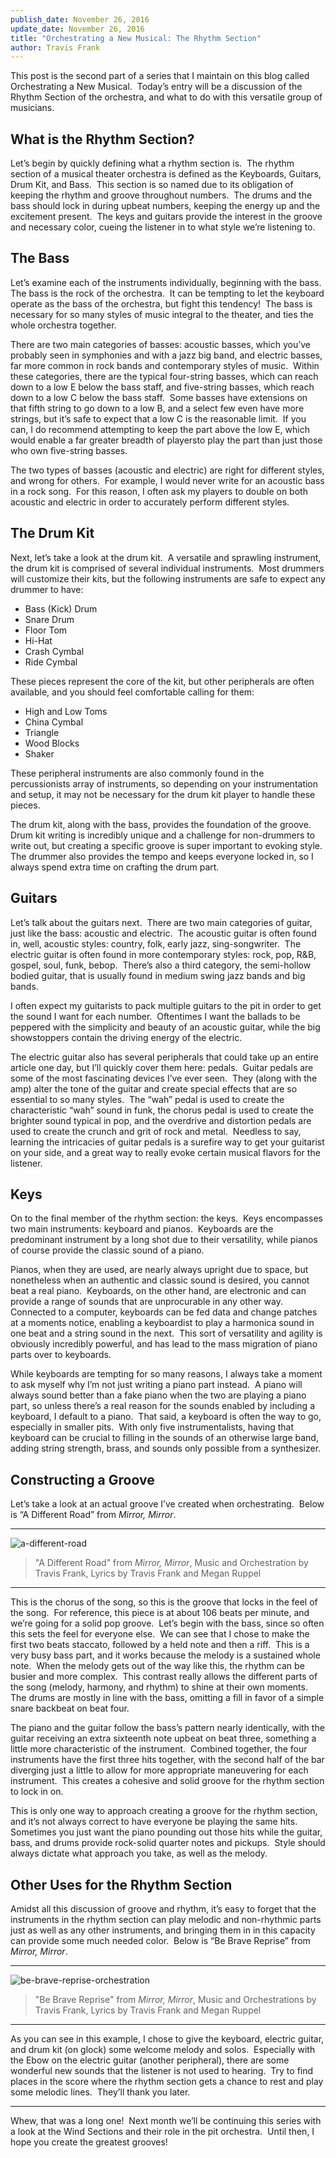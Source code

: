 ```yaml
---
publish_date: November 26, 2016
update_date: November 26, 2016
title: "Orchestrating a New Musical: The Rhythm Section"
author: Travis Frank
---
```

This post is the second part of a series that I maintain on this blog called Orchestrating a New Musical.  Today’s entry will be a discussion of the Rhythm Section of the orchestra, and what to do with this versatile group of musicians.

## What is the Rhythm Section?
Let’s begin by quickly defining what a rhythm section is.  The rhythm section of a musical theater orchestra is defined as the Keyboards, Guitars, Drum Kit, and Bass.  This section is so named due to its obligation of keeping the rhythm and groove throughout numbers.  The drums and the bass should lock in during upbeat numbers, keeping the energy up and the excitement present.  The keys and guitars provide the interest in the groove and necessary color, cueing the listener in to what style we’re listening to.

## The Bass
Let’s examine each of the instruments individually, beginning with the bass.  The bass is the rock of the orchestra.  It can be tempting to let the keyboard operate as the bass of the orchestra, but fight this tendency!  The bass is necessary for so many styles of music integral to the theater, and ties the whole orchestra together.  

There are two main categories of basses: acoustic basses, which you’ve probably seen in symphonies and with a jazz big band, and electric basses, far more common in rock bands and contemporary styles of music.  Within these categories, there are the typical four-string basses, which can reach down to a low E below the bass staff, and five-string basses, which reach down to a low C below the bass staff.  Some basses have extensions on that fifth string to go down to a low B, and a select few even have more strings, but it’s safe to expect that a low C is the reasonable limit.  If you can, I do recommend attempting to keep the part above the low E, which would enable a far greater breadth of playersto play the part than just those who own five-string basses.

The two types of basses (acoustic and electric) are right for different styles, and wrong for others.  For example, I would never write for an acoustic bass in a rock song.  For this reason, I often ask my players to double on both acoustic and electric in order to accurately perform different styles.

## The Drum Kit
Next, let’s take a look at the drum kit.  A versatile and sprawling instrument, the drum kit is comprised of several individual instruments.  Most drummers will customize their kits, but the following instruments are safe to expect any drummer to have:

-   Bass (Kick) Drum
-   Snare Drum
-   Floor Tom
-   Hi-Hat
-   Crash Cymbal
-   Ride Cymbal

These pieces represent the core of the kit, but other peripherals are often available, and you should feel comfortable calling for them:

-   High and Low Toms
-   China Cymbal
-   Triangle
-   Wood Blocks
-   Shaker

These peripheral instruments are also commonly found in the percussionists array of instruments, so depending on your instrumentation and setup, it may not be necessary for the drum kit player to handle these pieces.

The drum kit, along with the bass, provides the foundation of the groove.  Drum kit writing is incredibly unique and a challenge for non-drummers to write out, but creating a specific groove is super important to evoking style.  The drummer also provides the tempo and keeps everyone locked in, so I always spend extra time on crafting the drum part.

## Guitars
Let’s talk about the guitars next.  There are two main categories of guitar, just like the bass: acoustic and electric.  The acoustic guitar is often found in, well, acoustic styles: country, folk, early jazz, sing-songwriter.  The electric guitar is often found in more contemporary styles: rock, pop, R&B, gospel, soul, funk, bebop.  There’s also a third category, the semi-hollow bodied guitar, that is usually found in medium swing jazz bands and big bands.

I often expect my guitarists to pack multiple guitars to the pit in order to get the sound I want for each number.  Oftentimes I want the ballads to be peppered with the simplicity and beauty of an acoustic guitar, while the big showstoppers contain the driving energy of the electric.

The electric guitar also has several peripherals that could take up an entire article one day, but I’ll quickly cover them here: pedals.  Guitar pedals are some of the most fascinating devices I’ve ever seen.  They (along with the amp) alter the tone of the guitar and create special effects that are so essential to so many styles.  The “wah” pedal is used to create the characteristic “wah” sound in funk, the chorus pedal is used to create the brighter sound typical in pop, and the overdrive and distortion pedals are used to create the crunch and grit of rock and metal.  Needless to say, learning the intricacies of guitar pedals is a surefire way to get your guitarist on your side, and a great way to really evoke certain musical flavors for the listener.

## Keys
On to the final member of the rhythm section: the keys.  Keys encompasses two main instruments: keyboard and pianos.  Keyboards are the predominant instrument by a long shot due to their versatility, while pianos of course provide the classic sound of a piano.

Pianos, when they are used, are nearly always upright due to space, but nonetheless when an authentic and classic sound is desired, you cannot beat a real piano.  Keyboards, on the other hand, are electronic and can provide a range of sounds that are unprocurable in any other way.  Connected to a computer, keyboards can be fed data and change patches at a moments notice, enabling a keyboardist to play a harmonica sound in one beat and a string sound in the next.  This sort of versatility and agility is obviously incredibly powerful, and has lead to the mass migration of piano parts over to keyboards.

While keyboards are tempting for so many reasons, I always take a moment to ask myself why I’m not just writing a piano part instead.  A piano will always sound better than a fake piano when the two are playing a piano part, so unless there’s a real reason for the sounds enabled by including a keyboard, I default to a piano.  That said, a keyboard is often the way to go, especially in smaller pits.  With only five instrumentalists, having that keyboard can be crucial to filling in the sounds of an otherwise large band, adding string strength, brass, and sounds only possible from a synthesizer.

## Constructing a Groove
Let’s take a look at an actual groove I’ve created when orchestrating.  Below is “A Different Road” from _Mirror, Mirror_.

---

![a-different-road](../assets/images/a-different-road.png)
>"A Different Road" from _Mirror, Mirror_, Music and Orchestration by Travis Frank, Lyrics by Travis Frank and Megan Ruppel

---

This is the chorus of the song, so this is the groove that locks in the feel of the song.  For reference, this piece is at about 106 beats per minute, and we’re going for a solid pop groove.  Let’s begin with the bass, since so often this sets the feel for everyone else.  We can see that I chose to make the first two beats staccato, followed by a held note and then a riff.  This is a very busy bass part, and it works because the melody is a sustained whole note.  When the melody gets out of the way like this, the rhythm can be busier and more complex.  This contrast really allows the different parts of the song (melody, harmony, and rhythm) to shine at their own moments.  The drums are mostly in line with the bass, omitting a fill in favor of a simple snare backbeat on beat four.

The piano and the guitar follow the bass’s pattern nearly identically, with the guitar receiving an extra sixteenth note upbeat on beat three, something a little more characteristic of the instrument.  Combined together, the four instruments have the first three hits together, with the second half of the bar diverging just a little to allow for more appropriate maneuvering for each instrument.  This creates a cohesive and solid groove for the rhythm section to lock in on.

This is only one way to approach creating a groove for the rhythm section, and it’s not always correct to have everyone be playing the same hits.  Sometimes you just want the piano pounding out those hits while the guitar, bass, and drums provide rock-solid quarter notes and pickups.  Style should always dictate what approach you take, as well as the melody.

## Other Uses for the Rhythm Section
Amidst all this discussion of groove and rhythm, it’s easy to forget that the instruments in the rhythm section can play melodic and non-rhythmic parts just as well as any other instruments, and bringing them in in this capacity can provide some much needed color.  Below is “Be Brave Reprise” from _Mirror, Mirror_.

---

![be-brave-reprise-orchestration](../assets/images/be-brave-reprise-orchestration.png)
>"Be Brave Reprise" from _Mirror, Mirror_, Music and Orchestrations by Travis Frank, Lyrics by Travis Frank and Megan Ruppel

---

As you can see in this example, I chose to give the keyboard, electric guitar, and drum kit (on glock) some welcome melody and solos.  Especially with the Ebow on the electric guitar (another peripheral), there are some wonderful new sounds that the listener is not used to hearing.  Try to find places in the score where the rhythm section gets a chance to rest and play some melodic lines.  They’ll thank you later.

---

Whew, that was a long one!  Next month we’ll be continuing this series with a look at the Wind Sections and their role in the pit orchestra.  Until then, I hope you create the greatest grooves!